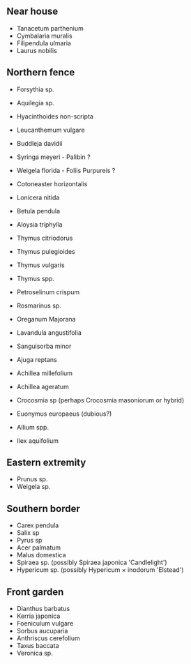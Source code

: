 ## Near house

- Tanacetum parthenium
- Cymbalaria muralis
- Filipendula ulmaria
- Laurus nobilis

## Northern fence

- Forsythia sp.
- Aquilegia sp.
- Hyacinthoides non-scripta
- Leucanthemum vulgare
- Buddleja davidii
- Syringa meyeri - Palibin ?
- Weigela florida - Foliis Purpureis ?
- Cotoneaster horizontalis
- Lonicera nitida

- Betula pendula

- Aloysia triphylla
- Thymus citriodorus
- Thymus pulegioides
- Thymus vulgaris
- Thymus spp.
- Petroselinum crispum
- Rosmarinus sp.
- Oreganum Majorana
- Lavandula angustifolia
- Sanguisorba minor
- Ajuga reptans
- Achillea millefolium
- Achillea ageratum
- Crocosmia sp (perhaps Crocosmia masoniorum or hybrid)

- Euonymus europaeus (dubious?)

- Allium spp.
- Ilex aquifolium

## Eastern extremity

- Prunus sp.
- Weigela sp.

## Southern border

- Carex pendula
- Salix sp
- Pyrus sp
- Acer palmatum
- Malus domestica
- Spiraea sp. (possibly Spiraea japonica 'Candlelight')
- Hypericum sp. (possibly Hypericum × inodorum 'Elstead')


## Front garden

- Dianthus barbatus
- Kerria japonica
- Foeniculum vulgare
- Sorbus aucuparia
- Anthriscus cerefolium
- Taxus baccata
- Veronica sp.

